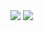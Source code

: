 <img src="https://render.githubusercontent.com/render/math?math=\B_0\ = \frac { \hat x \hat y  - \hat {xy}}{(\hat x)^2 - \widehat {x^2}}\)">
<img src="https://render.githubusercontent.com/render/math?math=\B_1 = \hat y - B_0 \hat x\)">
